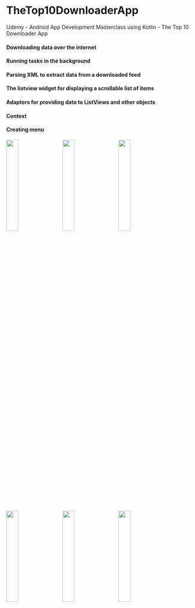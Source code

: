 # TheTop10DownloaderApp
Udemy - Android App Development Masterclass using Kotlin - The Top 10 Downloader App


#### Downloading data over the internet
#### Running tasks in the background
#### Parsing XML to extract data from a downloaded feed
#### The listview widget for displaying a scrollable list of items
#### Adapters for providing data to ListViews and other objects
#### Context
#### Creating menu


<img src="https://user-images.githubusercontent.com/30619162/175660119-8b94ee98-5835-4745-8202-414771f328ea.png" width="25%">  &nbsp;&nbsp;&nbsp;&nbsp;   <img src="https://user-images.githubusercontent.com/30619162/175660124-459b2fd4-d6f5-4832-99d4-92c968222c43.png" width="25%">  &nbsp;&nbsp;&nbsp;&nbsp;   <img src="https://user-images.githubusercontent.com/30619162/175660129-96d25811-8786-448d-94b1-bce7c46fb2b0.png" width="25%"> 


<img src="https://user-images.githubusercontent.com/30619162/175663252-64267b4f-d47a-4759-b38d-fa41de973ef1.gif" width="25%">  &nbsp;&nbsp;&nbsp;&nbsp;   <img src="https://user-images.githubusercontent.com/30619162/175663268-1f6a003f-9100-450e-b370-44ed84601add.gif" width="25%">  &nbsp;&nbsp;&nbsp;&nbsp;   <img src="https://user-images.githubusercontent.com/30619162/175663281-1d520e1f-78ea-4ee6-8da7-99bec97a7353.gif" width="25%"> 
